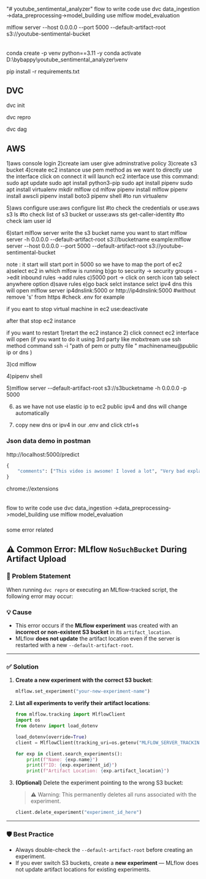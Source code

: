 "# youtube_sentimental_analyzer" 
flow to write code 
use dvc 
data_ingestion ->data_preprocessing->model_building
use mlflow
model_evaluation


mlflow server --host 0.0.0.0 --port 5000 --default-artifact-root s3://youtube-sentimental-bucket

######
conda create -p venv python==3.11 -y
conda activate D:\bybappy\youtube_sentimental_analyzer\venv


pip install -r requirements.txt


## DVC

dvc init

dvc repro

dvc dag



## AWS

1)aws console login 
2)create iam user give adminstrative policy 
3)create s3 bucket 
4)create ec2 instance 
use pem method as we want to directly use the interface 
click on connect it will launch ec2 interface 
use this command:
sudo apt update
sudo apt install python3-pip
sudo apt install pipenv
sudo apt install virtualenv
mkdir mlflow
cd mlfow
pipenv install mlflow
pipenv install awscli
pipenv install boto3
pipenv shell #to run virtualenv


5)aws configure 
use:aws configure list #to check the credentials 
or 
use:aws s3 ls  #to check list of s3 bucket
or 
usse:aws sts get-caller-identity #to check iam user id


6)start mlflow server write the s3 bucket name you want to start 
mlflow server -h 0.0.0.0 --default-artifact-root s3://bucketname
example:mlflow server --host 0.0.0.0 --port 5000 --default-artifact-root s3://youtube-sentimental-bucket

note : it start will start port in 5000 so we have to map the port of ec2
a)select ec2 in which mlfow is running 
b)go to security -> security groups ->edit inbound rules ->add rules 
c)5000 port -> click on serch icon tab select anywhere option
d)save rules
e)go back selct instance selct ipv4 dns this will open mlflow server 
ip4dnslink:5000
or 
http://ip4dnslink:5000 #without remove 's' from https 
#check .env for example


if you eant to stop virtual machine in ec2 
use:deactivate

after that stop ec2 instance

if you want to restart 
1)retart the ec2 instance
2)
click connect ec2 interface will open 
(if you want to do it using 3rd party like mobxtream use ssh method command 
ssh -i "path of pem or putty file " machinenameu@public ip or dns 
) 

3)cd mlflow

4)pipenv shell

5)mlflow server --default-artifact-root s3://s3bucketname -h 0.0.0.0 -p 5000  


6) as we have not use elastic ip to ec2 public ipv4 and dns will change automatically 

7) copy new dns or ipv4 in our .env and click ctrl+s



### Json data demo in postman

http://localhost:5000/predict

```python
{
    "comments": ["This video is awsome! I loved a lot", "Very bad explanation. poor video"]
}
```



chrome://extensions

######
flow to write code 
use dvc 
data_ingestion ->data_preprocessing->model_building
use mlflow
model_evaluation

#####
some error related 
## ⚠️ Common Error: MLflow `NoSuchBucket` During Artifact Upload

### 🧾 Problem Statement
When running `dvc repro` or executing an MLflow-tracked script, the following error may occur:



### 💡 Cause
- This error occurs if the **MLflow experiment** was created with an **incorrect or non-existent S3 bucket** in its `artifact_location`.
- MLflow **does not update** the artifact location even if the server is restarted with a new `--default-artifact-root`.

---

### ✅ Solution

1. **Create a new experiment with the correct S3 bucket**:
    ```python
    mlflow.set_experiment("your-new-experiment-name")
    ```

2. **List all experiments to verify their artifact locations**:
    ```python
    from mlflow.tracking import MlflowClient
    import os
    from dotenv import load_dotenv

    load_dotenv(override=True)
    client = MlflowClient(tracking_uri=os.getenv("MLFLOW_SERVER_TRACKING_URI_EC2"))

    for exp in client.search_experiments():
        print(f"Name: {exp.name}")
        print(f"ID: {exp.experiment_id}")
        print(f"Artifact Location: {exp.artifact_location}")
    ```

3. **(Optional)** Delete the experiment pointing to the wrong S3 bucket:
    > ⚠️ Warning: This permanently deletes all runs associated with the experiment.
    ```python
    client.delete_experiment("experiment_id_here")
    ```

---

### 🛡️ Best Practice
- Always double-check the `--default-artifact-root` before creating an experiment.
- If you ever switch S3 buckets, create a **new experiment** — MLflow does not update artifact locations for existing experiments.




